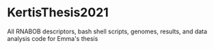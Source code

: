 # KertisThesis2021
All RNABOB descriptors, bash shell scripts, genomes, results, and data analysis code for Emma's thesis
